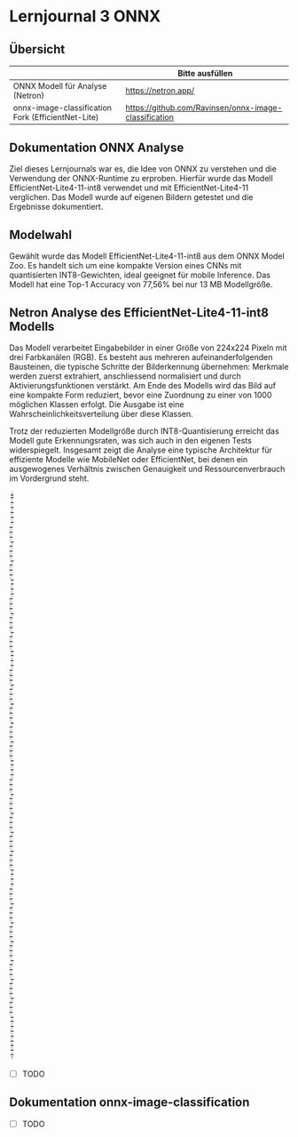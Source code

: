 ﻿# Lernjournal 3 ONNX

## Übersicht

| | Bitte ausfüllen |
| -------- | ------- |
| ONNX Modell für Analyse (Netron) | https://netron.app/ |
| onnx-image-classification Fork (EfficientNet-Lite) | https://github.com/Ravinsen/onnx-image-classification |

## Dokumentation ONNX Analyse

Ziel dieses Lernjournals war es, die Idee von ONNX zu verstehen und die Verwendung der ONNX-Runtime zu erproben. Hierfür wurde das Modell EfficientNet-Lite4-11-int8 verwendet und mit EfficientNet-Lite4-11 verglichen. Das Modell wurde auf eigenen Bildern getestet und die Ergebnisse dokumentiert.

## Modelwahl

Gewählt wurde das Modell EfficientNet-Lite4-11-int8 aus dem ONNX Model Zoo. Es handelt sich um eine kompakte Version eines CNNs mit quantisierten INT8-Gewichten, ideal geeignet für mobile Inference. Das Modell hat eine Top-1 Accuracy von 77,56% bei nur 13 MB Modellgröße.

## Netron Analyse des EfficientNet-Lite4-11-int8 Modells

Das Modell verarbeitet Eingabebilder in einer Größe von 224x224 Pixeln mit drei Farbkanälen (RGB). Es besteht aus mehreren aufeinanderfolgenden Bausteinen, die typische Schritte der Bilderkennung übernehmen: Merkmale werden zuerst extrahiert, anschliessend normalisiert und durch Aktivierungsfunktionen verstärkt. Am Ende des Modells wird das Bild auf eine kompakte Form reduziert, bevor eine Zuordnung zu einer von 1000 möglichen Klassen erfolgt. Die Ausgabe ist eine Wahrscheinlichkeitsverteilung über diese Klassen.

Trotz der reduzierten Modellgröße durch INT8-Quantisierung erreicht das Modell gute Erkennungsraten, was sich auch in den eigenen Tests widerspiegelt. Insgesamt zeigt die Analyse eine typische Architektur für effiziente Modelle wie MobileNet oder EfficientNet, bei denen ein ausgewogenes Verhältnis zwischen Genauigkeit und Ressourcenverbrauch im Vordergrund steht.

<img src="images/Netron_Analyse_efficientnet-lite4-11-int8.onnx.png" link="Netron_Analyse_efficientnet-lite4-11-int8.onnx.png" style="max-width: 100%; height: auto;">

* [ ] TODO

## Dokumentation onnx-image-classification

* [ ] TODO
